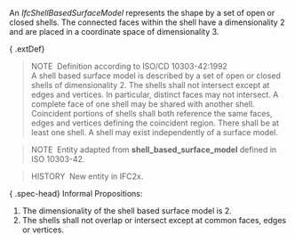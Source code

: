 ﻿An _IfcShellBasedSurfaceModel_ represents the shape by a set of open or closed shells. The connected faces within the shell have a dimensionality 2 and are placed in a coordinate space of dimensionality 3.

{ .extDef}
> NOTE&nbsp; Definition according to ISO/CD 10303-42:1992  
> A shell based surface model is described by a set of open or closed shells of dimensionality 2. The shells shall not intersect except at edges and vertices. In particular, distinct faces may not intersect. A complete face of one shell may be shared with another shell. Coincident portions of shells shall both reference the same faces, edges and vertices defining the coincident region. There shall be at least one shell. A shell may exist independently of a surface model.

> NOTE&nbsp; Entity adapted from **shell_based_surface_model** defined in ISO 10303-42.

> HISTORY&nbsp; New entity in IFC2x.

{ .spec-head}
Informal Propositions:

1. The dimensionality of the shell based surface model is 2.
2. The shells shall not overlap or intersect except at common faces, edges or vertices.
